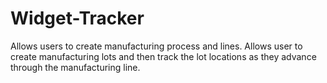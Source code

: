 # Widget-Tracker
Allows users to create manufacturing process and lines. Allows user to create manufacturing lots and then track the lot locations as they advance through the manufacturing line.
